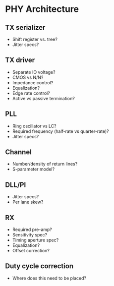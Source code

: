 # PHY Architecture

## TX serializer

* Shift register vs. tree?
* Jitter specs?

## TX driver

* Separate IO voltage?
* CMOS vs N/N?
* Impedance control?
* Equalization?
* Edge rate control?
* Active vs passive termination?

## PLL

* Ring oscillator vs LC?
* Required frequency (half-rate vs quarter-rate)?
* Jitter specs?

## Channel

* Number/density of return lines?
* S-parameter model?

## DLL/PI

* Jitter specs?
* Per lane skew?

## RX

* Required pre-amp?
* Sensitivity spec?
* Timing aperture spec?
* Equalization?
* Offset correction?

## Duty cycle correction

* Where does this need to be placed?
